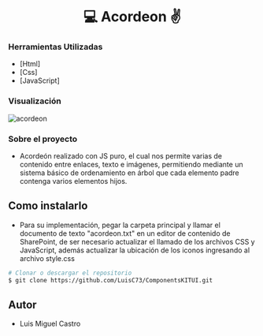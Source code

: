 <h1 align="center">💻 Acordeon ✌</h1>

### Herramientas Utilizadas

- [Html]
- [Css]
- [JavaScript]

### Visualización

![acordeon](https://github.com/LuisC73/ComponentsKITUI/assets/80079884/3b4a62e9-8f21-49f9-982a-b9b6b30b4a64)

### Sobre el proyecto

- Acordeón realizado con JS puro, el cual nos permite varias de contenido entre enlaces, texto e imágenes, permitiendo mediante un sistema básico de ordenamiento en árbol que cada elemento padre contenga varios elementos hijos.

## Como instalarlo

- Para su implementación, pegar la carpeta principal y llamar el documento de texto "acordeon.txt" en un editor de contenido de SharePoint, de ser necesario actualizar el llamado de los archivos CSS y JavaScript, además actualizar la ubicación de los iconos ingresando al archivo style.css

```bash
# Clonar o descargar el repositorio
$ git clone https://github.com/LuisC73/ComponentsKITUI.git

```

## Autor

- Luis Miguel Castro
